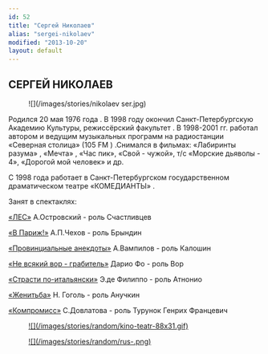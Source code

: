 ```yaml
---
id: 52
title: "Сергей Николаев"
alias: "sergei-nikolaev"
modified: "2013-10-20"
layout: default
---
```


## СЕРГЕЙ НИКОЛАЕВ

<figure>
![](/images/stories/nikolaev ser.jpg)
</figure>

Родился 20 мая 1976 года . В 1998 году окончил Санкт-Петербургскую Академию Культуры, режиссёрский факультет . В 1998-2001 гг. работал автором и ведущим музыкальных программ на радиостанции «Северная столица» (105 FM ) .Снимался в фильмах: «Лабиринты разума» , «Мечта» , «Час пик», «Свой - чужой», т/с «Морские дьяволы - 4», «Дорогой мой человек» и др.

С 1998 года работает в Санкт-Петербургском государственном драматическом театре «КОМЕДИАНТЫ» .

Занят в спектаклях:

[«ЛЕС»](91-les.html) А.Островский - роль Счастливцев

[«В Париж!»](41-v-paris.html) А.П.Чехов - роль Брындин

[«Провинциальные анекдоты»](71-anekdoti.html) А.Вампилов - роль Калошин

[«Не всякий вор - грабитель»](70-vor.html) Дарио Фо - роль Вор

[«Страсти по-итальянски»](59-strasti-po-italianski.html) Э.де Филиппо - роль Атнонио

[«Женитьба»](69-genitba.html) Н. Гоголь - роль Анучкин

[«Компромисс»](282-kompromiss-sdovlatov.html) С.Довлатова - роль Турунок Генрих Францевич

<figure><a href="http://www.kino-teatr.ru/teatr/acter/m/ros/29820/bio/">
![](/images/stories/random/kino-teatr-88x31.gif)
</a></figure>

<figure><a href="http://ruskino.ru/art/9036">
![](/images/stories/random/rus-.png)
</a></figure>

